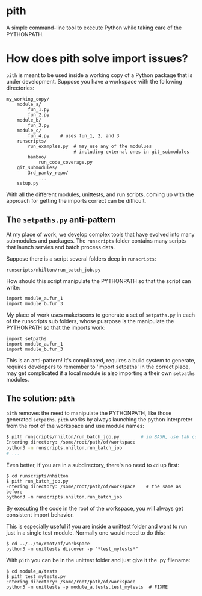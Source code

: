 pith
====

A simple command-line tool to execute Python while taking care of the PYTHONPATH.

How does pith solve import issues?
==================================

`pith` is meant to be used inside a working copy of a Python package that is
under development.  Suppose you have a workspace with the following directories:

    my_working_copy/
        module_a/
            fun_1.py
            fun_2.py
        module_b/
            fun_3.py
        module_c/
            fun_4.py    # uses fun_1, 2, and 3
        runscripts/
            run_examples.py  # may use any of the modulues
                             # including external ones in git_submodules
            bamboo/
                run_code_coverage.py
        git_submodules/
            3rd_party_repo/
                ...
        setup.py

With all the different modules, unittests, and run scripts, coming up with the
approach for getting the imports correct can be difficult.

## The `setpaths.py` anti-pattern

At my place of work, we develop complex tools that have evolved into many
submodules and packages.  The `runscripts` folder contains many scripts that
launch servies and batch process data.

Suppose there is a script several folders deep in `runscripts`:

    runscripts/nhilton/run_batch_job.py

How should this script manipulate the PYTHONPATH so that the script can write:

    import module_a.fun_1
    import module_b.fun_3

My place of work uses make/scons to generate a set of `setpaths.py` in each of
the runscripts sub folders, whose pusrpose is the manipulate the PYTHONPATH so
that the imports work:

    import setpaths
    import module_a.fun_1
    import module_b.fun_3

This is an anti-pattern!  It's complicated, requires a build system to generate,
requires developers to remember to 'import setpaths' in the correct place, may
get complicated if a local module is also importing a their own `setpaths`
modules.

## The solution: `pith`

`pith` removes the need to manipulate the PYTHONPATH, like those generated
`setpaths`.  `pith` works by always launching the python interpreter from the
root of the workspace and use module names:

```bash
$ pith runscripts/nhilton/run_batch_job.py        # in BASH, use tab complete!
Entering directory: /some/root/path/of/workspace
python3 -m runscripts.nhilton.run_batch_job
# ...
```

Even better, if you are in a subdirectory, there's no need to `cd` up first:

    $ cd runscripts/nhilton
    $ pith run_batch_job.py
    Entering directory: /some/root/path/of/workspace    # the same as before
    python3 -m runscripts.nhilton.run_batch_job

By executing the code in the root of the workspace, you will always get
consistent import behavior.

This is especially useful if you are inside a unittest folder and want to run
just in a single test module.  Normally one would need to do this:

    $ cd ../../to/root/of/workspace
    python3 -m unittests discover -p "*test_mytests*"

With `pith` you can be in the unittest folder and just give it the .py filename:

    $ cd module_a/tests
    $ pith test_mytests.py
    Entering directory: /some/root/path/of/workspace
    python3 -m unittests -p module_a.tests.test_mytests  # FIXME
